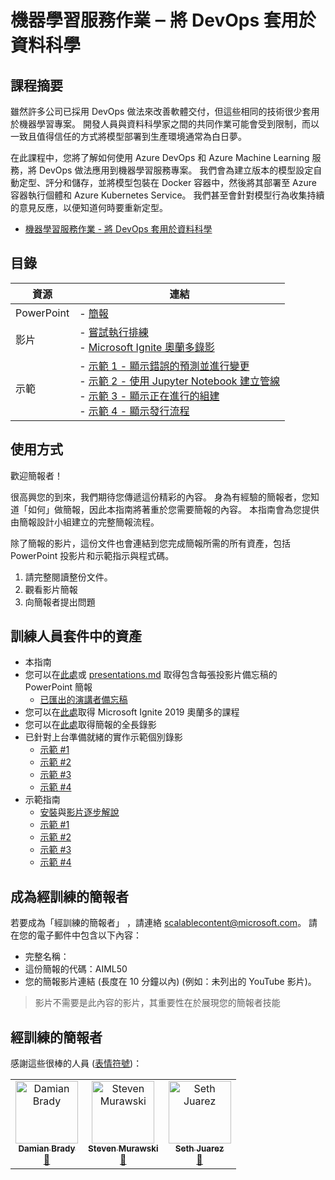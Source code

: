 # <a name="machine-learning-operations--applying-devops-to-data-science"></a>機器學習服務作業 ‒ 將 DevOps 套用於資料科學

## <a name="session-abstract"></a>課程摘要

雖然許多公司已採用 DevOps 做法來改善軟體交付，但這些相同的技術很少套用於機器學習專案。 開發人員與資料科學家之間的共同作業可能會受到限制，而以一致且值得信任的方式將模型部署到生產環境通常為白日夢。

在此課程中，您將了解如何使用 Azure DevOps 和 Azure Machine Learning 服務，將 DevOps 做法應用到機器學習服務專案。 我們會為建立版本的模型設定自動定型、評分和儲存，並將模型包裝在 Docker 容器中，然後將其部署至 Azure 容器執行個體和 Azure Kubernetes Service。 我們甚至會針對模型行為收集持續的意見反應，以便知道何時要重新定型。

* [機器學習服務作業 - 將 DevOps 套用於資料科學](https://github.com/microsoft/ignite-learning-paths-training-aiml/tree/master-SimplifiedChinese/aiml50)

## <a name="table-of-content"></a>目錄
 

| 資源          | 連結                            |
|-------------------|----------------------------------|
| PowerPoint        | - [簡報](presentations.md) |
| 影片            | - [嘗試執行排練](https://youtu.be/UgM8_4fAni8) <br/>- [Microsoft Ignite 奧蘭多錄影](https://myignite.techcommunity.microsoft.com/sessions/83003) |
| 示範             | - [示範 1 - 顯示錯誤的預測並進行變更](https://github.com/microsoft/ignite-learning-paths-training-aiml/blob/master/aiml50/demos/1-Show_Faulty_Prediction.md) <br/>- [示範 2 - 使用 Jupyter Notebook 建立管線](https://github.com/microsoft/ignite-learning-paths-training-aiml/blob/master/aiml50/demos/2-Build_a_Pipeline_With_Notebooks.md) <br/>- [示範 3 - 顯示正在進行的組建](https://github.com/microsoft/ignite-learning-paths-training-aiml/blob/master/aiml50/demos/3-Show_The_Build.md) <br/>- [示範 4 - 顯示發行流程](https://github.com/microsoft/ignite-learning-paths-training-aiml/blob/master/aiml50/demos/4-Show_The_Release.md)|

## <a name="how-to-use"></a>使用方式

歡迎簡報者！

很高興您的到來，我們期待您傳遞這份精彩的內容。 身為有經驗的簡報者，您知道「如何」做簡報，因此本指南將著重於您需要簡報的內容。 本指南會為您提供由簡報設計小組建立的完整簡報流程。

除了簡報的影片，這份文件也會連結到您完成簡報所需的所有資產，包括 PowerPoint 投影片和示範指示與程式碼。

1. 請完整閱讀整份文件。
2. 觀看影片簡報
3. 向簡報者提出問題

## <a name="assets-in-train-the-trainer-kit"></a>訓練人員套件中的資產

- 本指南
- 您可以在[此處](https://globaleventcdn.blob.core.windows.net/assets/aiml/aiml50/aiml50.pptx)或 [presentations.md](https://github.com/microsoft/ignite-learning-paths-training-aiml/blob/master/aiml50/presentations.md) 取得包含每張投影片備忘稿的 PowerPoint 簡報
  - [已匯出的演講者備忘稿](./SpeakerNotes.md)
- 您可以在[此處](https://myignite.techcommunity.microsoft.com/sessions/83003)取得 Microsoft Ignite 2019 奧蘭多的課程
- 您可以在[此處](https://youtu.be/UgM8_4fAni8)取得簡報的全長錄影
- 已針對上台準備就緒的實作示範個別錄影
  - [示範 #1](https://globaleventcdn.blob.core.windows.net/assets/aiml/aiml50/AIML50_demo_1.mp4)
  - [示範 #2](https://globaleventcdn.blob.core.windows.net/assets/aiml/aiml50/AIML50_demo_2.mp4)
  - [示範 #3](https://globaleventcdn.blob.core.windows.net/assets/aiml/aiml50/AIML50_demo_3.mp4)
  - [示範 #4](https://globaleventcdn.blob.core.windows.net/assets/aiml/aiml50/AIML50_demo_4.mp4)
- 示範指南
  - [安裝](./DEMO.md)與[影片逐步解說](https://youtu.be/C9WtOZaUoyA)
  - [示範 #1](./demos/1-Show_Faulty_Prediction.md)
  - [示範 #2](./demos/2-Build_a_Pipeline_With_Notebooks.md)
  - [示範 #3](./demos/3-Show_The_Build.md)
  - [示範 #4](./demos/4-Show_The_Release.md)

## <a name="become-a-trained-presenter"></a>成為經訓練的簡報者

若要成為「經訓練的簡報者」  ，請連絡 [scalablecontent@microsoft.com](mailto:scalablecontent@microsoft.com)。 請在您的電子郵件中包含以下內容：

- 完整名稱：
- 這份簡報的代碼：AIML50
- 您的簡報影片連結 (長度在 10 分鐘以內) (例如：未列出的 YouTube 影片)。

> 影片不需要是此內容的影片，其重要性在於展現您的簡報者技能

## <a name="trained-presenters"></a>經訓練的簡報者

感謝這些很棒的人員 ([表情符號](https://allcontributors.org/docs/en/emoji-key))：

<!-- ALL-CONTRIBUTORS-LIST:START - Do not remove or modify this section -->
<!-- prettier-ignore -->

<table>
<tr>
    <td align="center"><a href="https://github.com/Damovisa">
        <img src="https://avatars2.githubusercontent.com/u/1887732?s=460&v=4" width="100px;" alt="Damian Brady"/><br />
        <sub><b>Damian Brady</b></sub></a><br />
        <a href="" title="討論">📢</a>
    </td>
    <td align="center"><a href="https://github.com/smurawski">
        <img src="https://avatars1.githubusercontent.com/u/4006985?s=460&v=4" width="100px;" alt="Steven Murawski"/><br />
        <sub><b>Steven Murawski</b></sub></a><br />
            <a href="https://github.com/microsoft/ignite-learning-paths-training-aiml/pull/9" title="文件">📖</a>
    </td>
    <td align="center"><a href="https://github.com/sethjuarez">
        <img src="https://avatars2.githubusercontent.com/u/115409?s=460&v=4" width="100px;" alt="Seth Juarez"/><br />
        <sub><b>Seth Juarez</b></sub></a><br />
            <a href="Add link to powerpoint here" title="討論">📢</a>
    </td>
</tr></table>

<!-- ALL-CONTRIBUTORS-LIST:END -->
